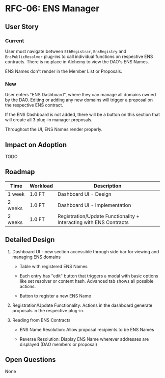 # RFC-06: ENS Manager

## User Story

### Current

User must navigate between `EthRegistrar`, `EnsRegistry` and `EnsPublicResolver` plug-ins to call individual functions on respective ENS contracts. There is no place in Alchemy to view the DAO's ENS Names.

ENS Names don't render in the Member List or Proposals.

### New 

User enters "ENS Dashboard", where they can manage all domains owned by the DAO. Editing or adding any new domains will trigger a proposal on the respective ENS contract.

If the ENS Dashboard is not added, there will be a button on this section that will create all 3 plug-in manager proposals.

Throughout the UI, ENS Names render properly.

## Impact on Adoption

TODO

## Roadmap

| Time | Workload | Description | 
|-|-|-|
| 1 week | 1.0 FT | Dashboard UI - Design |
| 2 weeks | 1.0 FT | Dashboard UI - Implementation |
| 2 weeks | 1.0 FT | Registration/Update Functionality + Interacting with ENS Contracts |

## Detailed Design

1. Dashboard UI - new section accessible through side bar for viewing and managing ENS domains

	- Table with registered ENS Names

	- Each entry has "edit" button that triggers a modal with basic options like set resolver or content hash. Advanced tab shows all possible actions.

	- Button to register a new ENS Name

2. Registration/Update Functionality: Actions in the dashboard generate proposals in the respective plug-in.

3. Reading from ENS Contracts

	- ENS Name Resolution: Allow proposal recipients to be ENS Names

	- Reverse Resolution: Display ENS Name wherever addresses are displayed (DAO members or proposal)

## Open Questions

None
